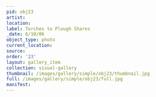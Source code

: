 ```yaml
---
pid: obj23
artist: 
location: 
label: Torches to Plough Shares
_date: 6/10/06
object_type: photo
current_location: 
source: 
order: '23'
layout: gallery_item
collection: visual-gallery
thumbnail: /images/gallery/simple/obj23/thumbnail.jpg
full: /images/gallery/simple/obj23/full.jpg
manifest: 
---
```

